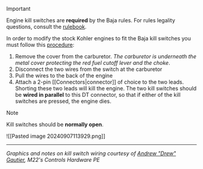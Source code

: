 >[!IMPORTANT]
>Engine kill switches are **required** by the Baja rules. For rules legality questions, consult the [rulebook](https://www.bajasae.net/cdsweb/gen/DocumentResources.aspx). 

In order to modify the stock Kohler engines to fit the Baja kill switches you must follow this [procedure](https://www.bajasae.net/cdsweb/gen/DownloadDocument.aspx?DocumentID=f5be54aa-643d-402c-96ed-0d688acb7739):
1. Remove the cover from the carburetor. *The carburetor is underneath the metal cover protecting the red fuel cutoff lever and the choke*.
2. Disconnect the two wires from the switch at the carburetor
3. Pull the wires to the back of the engine
4. Attach a 2-pin [[Connectors|connector]] of choice to the two leads. Shorting these two leads will kill the engine.
The two kill switches should be **wired in parallel** to this DT connector, so that if either of the kill switches are pressed, the engine dies.

> [!NOTE] 
> Kill switches should be **normally open**.


![[Pasted image 20240907113929.png]]

***
*Graphics and notes on kill switch wiring courtesy of [Andrew "Drew" Gautier](https://www.linkedin.com/in/andrewjgautier/), M22's Controls Hardware PE*
